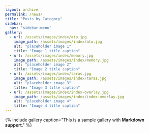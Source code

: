 ```yaml
---
layout: archive
permalink: /news/
title: "Posts by Category"
sidebar:
  nav: "sidebar-menu"
gallery:
  - url: /assets/images/index/ato.jpg
    image_path: /assets/images/index/ato.jpg
    alt: "placeholder image 1"
    title: "Image 1 title caption"
  - url: /assets/images/index/memory.jpg
    image_path: /assets/images/index/memory.jpg
    alt: "placeholder image 2"
    title: "Image 2 title caption"
  - url: /assets/images/index/taras.jpg
    image_path: /assets/images/index/taras.jpg
    alt: "placeholder image 3"
    title: "Image 3 title caption"
  - url: /assets/images/index/index-overlay.jpg
    image_path: /assets/images/index/index-overlay.jpg
    alt: "placeholder image 4"
    title: "Image 4 title caption"
---
```


{% include gallery caption="This is a sample gallery with **Markdown support**." %}
